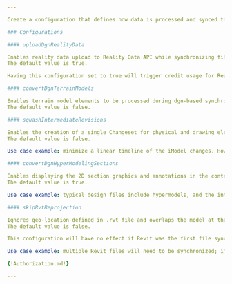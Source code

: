 ```yaml
---

Create a configuration that defines how data is processed and synced to iModels in the specific iTwin.

### Configurations

#### uploadDgnRealityData

Enables reality data upload to Reality Data API while synchronizing files to iModels, if .3sm, .3mx, .pod, or raster attachments are attached to CAD data.
The default value is true.

Having this configuration set to true will trigger credit usage for Reality Data service.

#### convertDgnTerrainModels

Enables terrain model elements to be processed during dgn-based synchronizations.
The default value is false.

#### squashIntermediateRevisions

Enables the creation of a single Changeset for physical and drawing elements (2D, 3D) coming from all Source Files. Separate Changesets will be pushed for any schema or definition changes.
The default value is false.

Use case example: minimize a linear timeline of the iModel changes. However, in this case, you would not be able to get information on individual Source File changes.

#### convertDgnHyperModelingSections

Enables displaying the 2D section graphics and annotations in the context of the 3D model.
The default value is true.

Use case example: typical design files include hypermodels, and the intent is to expose such information in a viewer. Refer to the sample of how to navigate between the 2D and 3D views easily: [sample](https://www.itwinjs.org/sandboxes/iTwinPlatform/Hyper-modeling) 

#### skipRvtReprojection

Ignores geo-location defined in .rvt file and overlaps the model at the local iModel coordinates.
The default value is false.

This configuration will have no effect if Revit was the first file synchronized to an empty iModel.

Use case example: multiple Revit files will need to be synchronized; if individual files are not aligned to the exact location, this configuration will bring all the models to the same place. However, we suggest enhancing the original design files with proper geographic coordinate systems before synchronization instead of using this configuration.

{!Authorization.md!}

---
```

